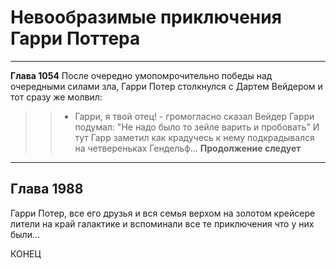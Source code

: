 # Невообразимые приключения __Гарри Поттера__
---
**Глава 1054**
После очередно умопомрочительно победы над очередными силами зла, Гарри Потер столкнулся с Дартем Вейдером и тот сразу же молвил:
>>- Гарри, я твой отец! - громогласно сказал Вейдер
Гарри подумал:
"Не надо было то зейле варить и пробовать"
И тут Гарр заметил как крадучесь к нему подкрадывался на четвереньках Гендельф...
**Продолжение следует**
---
## Глава 1988
Гарри Потер, все его друзья и вся семья верхом на золотом крейсере лители на край галактике и вспоминали все те приключения что у них были...

КОНЕЦ
